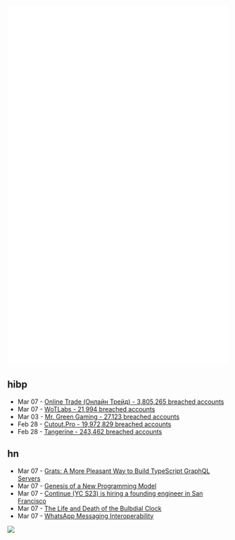 ![Metrics](https://raw.githubusercontent.com/phixion/phixion/master/metrics.svg)

## hibp

<!--
for https://github.com/phixion/phixion/blob/main/.github/workflows/feeds.yml
-->
<!--START_SECTION:haveibeenpwnd-->
- Mar 07 - [Online Trade (Онлайн Трейд) - 3,805,265 breached accounts](https://haveibeenpwned.com/PwnedWebsites#OnlineTrade)
- Mar 07 - [WoTLabs - 21,994 breached accounts](https://haveibeenpwned.com/PwnedWebsites#WoTLabs)
- Mar 03 - [Mr. Green Gaming - 27,123 breached accounts](https://haveibeenpwned.com/PwnedWebsites#MrGreenGaming)
- Feb 28 - [Cutout.Pro - 19,972,829 breached accounts](https://haveibeenpwned.com/PwnedWebsites#CutoutPro)
- Feb 28 - [Tangerine - 243,462 breached accounts](https://haveibeenpwned.com/PwnedWebsites#Tangerine)
<!--END_SECTION:haveibeenpwnd-->

## hn

<!--
for https://github.com/phixion/phixion/blob/main/.github/workflows/feeds.yml
-->
<!--START_SECTION:hn-->
- Mar 07 - [Grats: A More Pleasant Way to Build TypeScript GraphQL Servers](https://jordaneldredge.com/blog/grats/)
- Mar 07 - [Genesis of a New Programming Model](https://stealthrocket.tech/blog/genesis-of-a-new-programming-model/)
- Mar 07 - [Continue (YC S23) is hiring a founding engineer in San Francisco](https://www.ycombinator.com/companies/continue/jobs/smcxRnM-founding-engineer)
- Mar 07 - [The Life and Death of the Bulbdial Clock](https://ironicsans.beehiiv.com/p/life-death-bulbdial-clock)
- Mar 07 - [WhatsApp Messaging Interoperability](https://developers.facebook.com/m/messaging-interoperability/)
<!--END_SECTION:hn-->

<!--
for https://yhype.me
-->
![](https://hit.yhype.me/github/profile?user_id=13013670)
